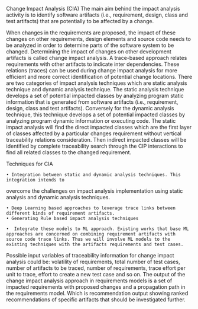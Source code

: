 Change Impact Analysis (CIA)
The main aim behind the impact analysis activity is to identify software artifacts (i.e., requirement, design, class and test artifacts) that are potentially to be affected by a change.

When changes in the requirements are proposed, the impact of these changes on other requirements, design elements and source code needs to be analyzed in order to determine parts of the software system to be changed. Determining the impact of changes on other development artifacts is called change impact analysis.
A trace-based approach relates requirements with other artifacts to indicate inter dependencies. These relations (traces) can be used during change impact analysis for more efficient and more correct identification of potential change locations.
There are two categories of impact analysis techniques which are static analysis technique and dynamic analysis technique. The static analysis technique develops a set of potential impacted classes by analyzing program static information that is generated from software artifacts (i.e., requirement, design, class and test artifacts). Conversely for the dynamic analysis technique, this technique develops a set of potential impacted classes by analyzing program dynamic information or executing code.
The static impact analysis will find the direct impacted classes which are the first layer of classes affected by a particular changes requirement without vertical traceability relations consideration. Then indirect impacted classes will be identified by complete traceability search through the CIP interactions to find all related classes to the changed requirement.

Techniques for CIA

    • Integration between static and dynamic analysis techniques. This integration intends to 
overcome the challenges on impact analysis implementation using static analysis and 
dynamic analysis techniques. 

    • Deep Learning based approaches to leverage trace links between different kinds of requirement artifacts.
    • Generating Rule based impact analysis techniques

    •  Integrate these models to ML approach. Existing works that base ML approaches are concerned on combining requirement artifacts with source code trace links. Thus we will involve ML models to the existing techniques with the artifacts requirements and test cases.

Possible input variables of traceability information for change impact analysis could be: volatility of requirements, total number of test cases, number of artifacts to be traced, number of requirements, trace effort per unit to trace, effort to create a new test case and so on.
The output of the change impact analysis approach in requirements models is a set of impacted requirements with proposed changes and a propagation path in the requirements model. Which is recommendation output showing ranked recommendations of specific artifacts that should be investigated further.
